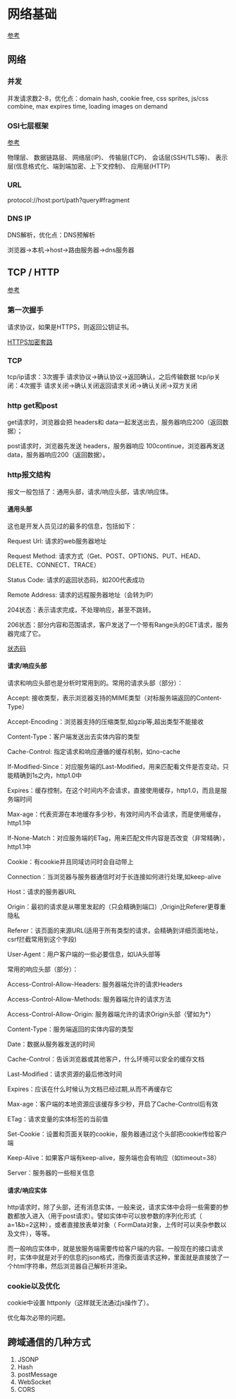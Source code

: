 # 网络基础

[参考](https://blog.csdn.net/qiuchangjun/article/details/79761242)

## 网络

### 并发

并发请求数2-8，优化点：domain hash, cookie free, css sprites, js/css combine, max expires time, loading images on demand

### OSI七层框架

[参考](https://www.cnblogs.com/xianlei/p/tcpip_http.html)

物理层、 数据链路层、 网络层(IP)、 传输层(TCP)、 会话层(SSH/TLS等)、 表示层(信息格式化、端到端加密、上下文控制)、 应用层(HTTP)

### URL

protocol://host:port/path?query#fragment

### DNS IP

DNS解析，优化点：DNS预解析

浏览器->本机->host->路由服务器->dns服务器

## TCP / HTTP

[参考](https://www.cnblogs.com/dingjiaoyang/p/5326544.html)

### 第一次握手

请求协议，如果是HTTPS，则返回公钥证书。

[HTTPS加密套路](https://mp.weixin.qq.com/s/RSsEWxns066na8e-LjsZtA)

### TCP

tcp/ip请求：3次握手
请求协议->确认协议->返回确认，之后传输数据
tcp/ip关闭：4次握手
请求关闭->确认关闭返回请求关闭->确认关闭->双方关闭

### http get和post

get请求时，浏览器会把 headers和 data一起发送出去，服务器响应200（返回数据）；

post请求时，浏览器先发送 headers，服务器响应 100continue，浏览器再发送 data，服务器响应200（返回数据）。

### http报文结构

报文一般包括了：通用头部，请求/响应头部，请求/响应体。

#### 通用头部

这也是开发人员见过的最多的信息，包括如下：

Request Url: 请求的web服务器地址

Request Method: 请求方式（Get、POST、OPTIONS、PUT、HEAD、DELETE、CONNECT、TRACE）

Status Code: 请求的返回状态码，如200代表成功

Remote Address: 请求的远程服务器地址（会转为IP）

204状态：表示请求完成，不处理响应，甚至不跳转。

206状态：部分内容和范围请求，客户发送了一个带有Range头的GET请求，服务器完成了它。

[状态码](http://www.w3school.com.cn/tags/html_ref_httpmessages.asp)

#### 请求/响应头部

请求和响应头部也是分析时常用到的。常用的请求头部（部分）：

Accept: 接收类型，表示浏览器支持的MIME类型（对标服务端返回的Content-Type）

Accept-Encoding：浏览器支持的压缩类型,如gzip等,超出类型不能接收

Content-Type：客户端发送出去实体内容的类型

Cache-Control: 指定请求和响应遵循的缓存机制，如no-cache

If-Modified-Since：对应服务端的Last-Modified，用来匹配看文件是否变动，只能精确到1s之内，http1.0中

Expires：缓存控制，在这个时间内不会请求，直接使用缓存，http1.0，而且是服务端时间

Max-age：代表资源在本地缓存多少秒，有效时间内不会请求，而是使用缓存，http1.1中

If-None-Match：对应服务端的ETag，用来匹配文件内容是否改变（非常精确），http1.1中

Cookie：有cookie并且同域访问时会自动带上

Connection：当浏览器与服务器通信时对于长连接如何进行处理,如keep-alive

Host：请求的服务器URL

Origin：最初的请求是从哪里发起的（只会精确到端口）,Origin比Referer更尊重隐私

Referer：该页面的来源URL(适用于所有类型的请求，会精确到详细页面地址，csrf拦截常用到这个字段)

User-Agent：用户客户端的一些必要信息，如UA头部等

常用的响应头部（部分）：

Access-Control-Allow-Headers: 服务器端允许的请求Headers

Access-Control-Allow-Methods: 服务器端允许的请求方法

Access-Control-Allow-Origin: 服务器端允许的请求Origin头部（譬如为*）

Content-Type：服务端返回的实体内容的类型

Date：数据从服务器发送的时间

Cache-Control：告诉浏览器或其他客户，什么环境可以安全的缓存文档

Last-Modified：请求资源的最后修改时间

Expires：应该在什么时候认为文档已经过期,从而不再缓存它

Max-age：客户端的本地资源应该缓存多少秒，开启了Cache-Control后有效

ETag：请求变量的实体标签的当前值

Set-Cookie：设置和页面关联的cookie，服务器通过这个头部把cookie传给客户端

Keep-Alive：如果客户端有keep-alive，服务端也会有响应（如timeout=38）

Server：服务器的一些相关信息

#### 请求/响应实体

http请求时，除了头部，还有消息实体，一般来说，请求实体中会将一些需要的参数都放入进入（用于post请求）。譬如实体中可以放参数的序列化形式（ a=1&b=2这种），或者直接放表单对象（ FormData对象，上传时可以夹杂参数以及文件），等等。

而一般响应实体中，就是放服务端需要传给客户端的内容。一般现在的接口请求时，实体中就是对于的信息的json格式，而像页面请求这种，里面就是直接放了一个html字符串，然后浏览器自己解析并渲染。

### cookie以及优化

cookie中设置 httponly（这样就无法通过js操作了）。

优化每次必带的问题。

## 跨域通信的几种方式

1. JSONP
2. Hash
3. postMessage
4. WebSocket
5. CORS
